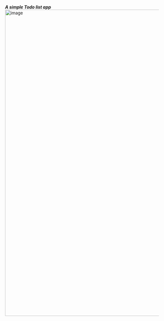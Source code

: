 ***A simple Todo list app***
<img width="1000" alt="image" src="https://github.com/user-attachments/assets/d9ea5cf1-da92-4fd4-99a2-54c1b6ea3734" />
